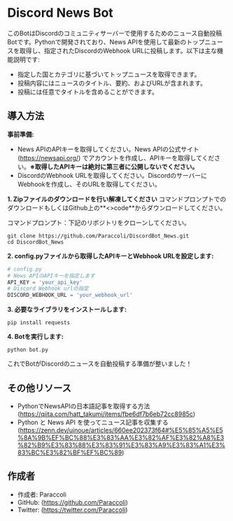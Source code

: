 # Discord News Bot

このBotはDiscordのコミュニティサーバーで使用するためのニュース自動投稿Botです。Pythonで開発されており、News APIを使用して最新のトップニュースを取得し、指定されたDiscordのWebhook URLに投稿します。以下は主な機能説明です:

- 指定した国とカテゴリに基づいてトップニュースを取得できます。
- 投稿内容にはニュースのタイトル、要約、およびURLが含まれます。
- 投稿には任意でタイトルを含めることができます。

## 導入方法

**事前準備:**

- News APIのAPIキーを取得してください。News APIの公式サイト(https://newsapi.org/) でアカウントを作成し、APIキーを取得してください。**※取得したAPIキーは絶対に第三者に公開しないでください。**
- DiscordのWebhook URLを取得してください。DiscordのサーバーにWebhookを作成し、そのURLを取得してください。

**1. Zipファイルのダウンロードを行い解凍してください**
コマンドプロンプトでのダウンロードもしくはGithub上の**<>code**からダウンロードしてください。

コマンドプロンプト：下記のリポジトリをクローンしてください。
```
git clone https://github.com/Paraccoli/DiscordBot_News.git
cd DiscordBot_News
```

**2. config.pyファイルから取得したAPIキーとWebhook URLを設定します:**
```python
# config.py
# News APIのAPIキーを指定します
API_KEY = 'your_api_key'
# Discord Webhook urlの指定
DISCORD_WEBHOOK_URL = 'your_webhook_url'
```


**3. 必要なライブラリをインストールします:**

```
pip install requests
```


**4. Botを実行します:**

```
python bot.py
```


これでBotがDiscordのニュースを自動投稿する準備が整いました！

## その他リソース

- PythonでNewsAPIの日本語記事を取得する方法(https://qiita.com/hatt_takumi/items/fbe6df7b6eb72cc8985c)
- Python と News API を使ってニュース記事を収集する(https://zenn.dev/uinoue/articles/660ee202373f64#%E5%85%A5%E5%8A%9B%EF%BC%88%E3%83%AA%E3%82%AF%E3%82%A8%E3%82%B9%E3%83%88%E3%83%91%E3%83%A9%E3%83%A1%E3%83%BC%E3%82%BF%EF%BC%89)

## 作成者

- 作成者: Paraccoli
- GitHub: (https://github.com/Paraccoli)
- Twitter: (https://twitter.com/Paraccoli)

